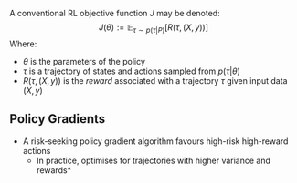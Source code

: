 A conventional RL objective function $J$ may be denoted:
$$
J(\theta) := \mathbb{E}_{\tau \sim p(\tau | P)} [R(\tau, (X,y))]
$$
Where:
* $\theta$ is the parameters of the policy
* $\tau$ is a trajectory of states and actions sampled from $p(\tau | \theta)$
* $R(\tau, (X,y))$ is the *reward* associated with a trajectory $\tau$ given input data $(X,y)$

## Policy Gradients
* A risk-seeking policy gradient algorithm favours high-risk high-reward actions
	* In practice, optimises for trajectories with higher variance and rewards*